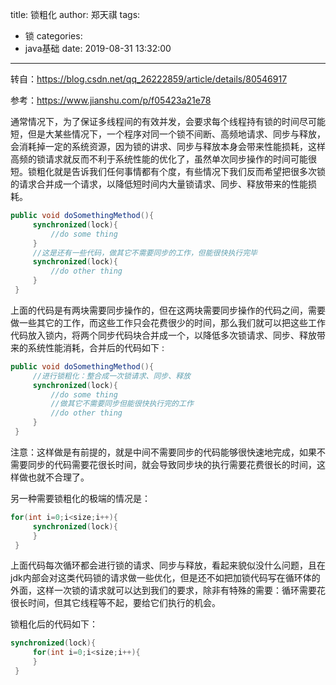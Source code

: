 title: 锁粗化
author: 郑天祺
tags:
  - 锁
categories:
  - java基础
date: 2019-08-31 13:32:00
---

转自：https://blog.csdn.net/qq_26222859/article/details/80546917

参考：https://www.jianshu.com/p/f05423a21e78

通常情况下，为了保证多线程间的有效并发，会要求每个线程持有锁的时间尽可能短，但是大某些情况下，一个程序对同一个锁不间断、高频地请求、同步与释放，会消耗掉一定的系统资源，因为锁的讲求、同步与释放本身会带来性能损耗，这样高频的锁请求就反而不利于系统性能的优化了，虽然单次同步操作的时间可能很短。锁粗化就是告诉我们任何事情都有个度，有些情况下我们反而希望把很多次锁的请求合并成一个请求，以降低短时间内大量锁请求、同步、释放带来的性能损耗。

```java
public void doSomethingMethod(){
     synchronized(lock){
         //do some thing
     }
     //这是还有一些代码，做其它不需要同步的工作，但能很快执行完毕
     synchronized(lock){
         //do other thing
     }
 }
```

上面的代码是有两块需要同步操作的，但在这两块需要同步操作的代码之间，需要做一些其它的工作，而这些工作只会花费很少的时间，那么我们就可以把这些工作代码放入锁内，将两个同步代码块合并成一个，以降低多次锁请求、同步、释放带来的系统性能消耗，合并后的代码如下 :

```java
public void doSomethingMethod(){
     //进行锁粗化：整合成一次锁请求、同步、释放
     synchronized(lock){
         //do some thing
         //做其它不需要同步但能很快执行完的工作
         //do other thing
     }
 }
```

 注意：这样做是有前提的，就是中间不需要同步的代码能够很快速地完成，如果不需要同步的代码需要花很长时间，就会导致同步块的执行需要花费很长的时间，这样做也就不合理了。

另一种需要锁粗化的极端的情况是：

```java
for(int i=0;i<size;i++){
     synchronized(lock){
     }
 }
```

 上面代码每次循环都会进行锁的请求、同步与释放，看起来貌似没什么问题，且在jdk内部会对这类代码锁的请求做一些优化，但是还不如把加锁代码写在循环体的外面，这样一次锁的请求就可以达到我们的要求，除非有特殊的需要：循环需要花很长时间，但其它线程等不起，要给它们执行的机会。

锁粗化后的代码如下：

```java
synchronized(lock){
     for(int i=0;i<size;i++){
     }
 }
```

